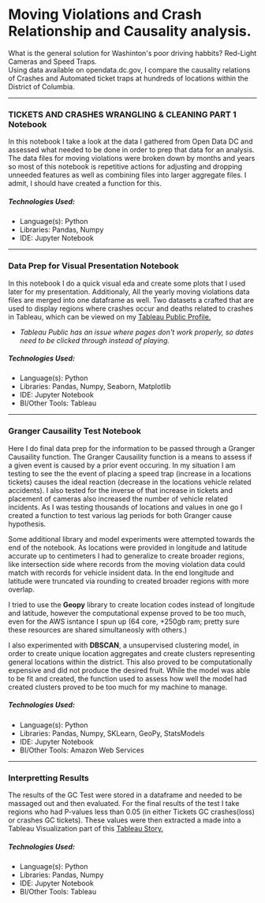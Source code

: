 # Moving Violations and Crash Relationship and Causality analysis.

What is the general solution for Washinton's poor driving habbits?  Red-Light Cameras and Speed Traps.  
Using data available on opendata.dc.gov, I compare the causality relations of Crashes and Automated ticket traps at hundreds of locations within the District of Columbia.

------

### TICKETS AND CRASHES WRANGLING & CLEANING PART 1 Notebook
In this notebook I take a look at the data I gathered from Open Data DC and assessed what needed to be done in order to prep that data for an analysis.  The data files for moving violations were broken down by months and years so most of this notebook is repetitive actions for adjusting and dropping unneeded features as well as combining files into larger aggregate files.  I admit, I should have created a function for this.  

##### Technologies Used: 
- Language(s): Python
- Libraries: Pandas, Numpy
- IDE: Jupyter Notebook

---

### Data Prep for Visual Presentation Notebook
In this notebook I do a quick visual eda and create some plots that I used later for my presentation.  Additionaly, All the yearly moving violations data files are merged into one dataframe as well.  Two datasets a crafted that are used to display regions where crashes occur and deaths related to crashes in Tableau, which can be viewed on my [Tableau Public Profile.](https://public.tableau.com/profile/samuel.stack#!/vizhome/DCCrashesTicketsVisualAnalysis/CTTimeSeries "Crashs and tickets given for January 2009") 
- *Tableau Public has an issue where pages don't work properly, so dates need to be clicked through instead of playing.*

##### Technologies Used: 
- Language(s): Python
- Libraries: Pandas, Numpy, Seaborn, Matplotlib
- IDE: Jupyter Notebook
- BI/Other Tools: Tableau

---

### Granger Causaility Test Notebook
Here I do final data prep for the information to be passed through a Granger Causaility function.  The Granger Causaility function is a means to assess if a given event is caused by a prior event occuring.  In my situation I am testing to see the the event of placing a speed trap (increase in a locations tickets) causes the ideal reaction (decrease in the locations vehicle related accidents).  I also tested for the inverse of that increase in tickets and placement of cameras also increased the number of vehicle related incidents. 
As I was testing thousands of locations and values in one go I created a function to test various lag periods for both Granger cause hypothesis.  

Some additional library and model experiments were attempted towards the end of the notebook.  As locations were provided in longitude and latitude accurate up to centimeters I had to generalize to create broader regions, like intersection side where records from the moving violation data could match with records for vehicle insident data. In the end longitude and latitude were truncated via rounding to created broader regions with more overlap.  

I tried to use the **Geopy** library to create location codes instead of longitude and latitude, however the computational expense proved to be too much, even for the AWS isntance I spun up (64 core, +250gb ram; pretty sure these resources are shared simultaneosly with others.)

I also experimented with **DBSCAN**, a unsupervised clustering model, in order to create unique location aggregates and create clusters representing general locations within the district.  This also proved to be computationally expensive and did not produce the desired fruit.  While the model was able to be fit and created, the function used to assess how well the model had created clusters proved to be too much for my machine to manage.

##### Technologies Used: 
- Language(s): Python
- Libraries: Pandas, Numpy, SKLearn, GeoPy, StatsModels
- IDE: Jupyter Notebook
- BI/Other Tools: Amazon Web Services

---

### Interpretting Results
The results of the GC Test were stored in a dataframe and needed to be massaged out and then evaluated.  For the final results of the test I take regions who had P-values less than 0.05 (in either Tickets GC crashes(loss) or crashes GC tickets).  These values were then extracted a made into a Tableau Visualization part of this [Tableau Story.](https://public.tableau.com/profile/samuel.stack#!/vizhome/DCCrashesTickets/Story1)

##### Technologies Used: 
- Language(s): Python
- Libraries: Pandas, Numpy
- IDE: Jupyter Notebook
- BI/Other Tools: Tableau
